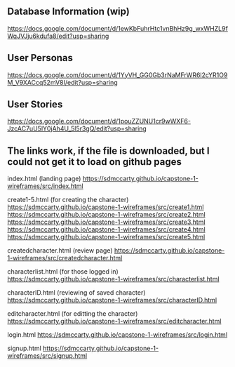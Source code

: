 ##  Database Information (wip)

https://docs.google.com/document/d/1ewKbFuhrHtc1vnBhHz9g_wxWHZL9fWqJVJju6kdufa8/edit?usp=sharing

## User Personas

https://docs.google.com/document/d/1YyVH_GG0Gb3rNaMFrWR6l2cYR1O9M_V9XACcq52mV8I/edit?usp=sharing

## User Stories

https://docs.google.com/document/d/1pouZZUNU1cr9wWXF6-JzcAC7uU5lY0jAh4U_5l5r3gQ/edit?usp=sharing

## The links work, if the file is downloaded, but I could not get it to load on github pages

index.html (landing page)
https://sdmccarty.github.io/capstone-1-wireframes/src/index.html

create1-5.html (for creating the character)
https://sdmccarty.github.io/capstone-1-wireframes/src/create1.html
https://sdmccarty.github.io/capstone-1-wireframes/src/create2.html
https://sdmccarty.github.io/capstone-1-wireframes/src/create3.html
https://sdmccarty.github.io/capstone-1-wireframes/src/create4.html
https://sdmccarty.github.io/capstone-1-wireframes/src/create5.html

createdcharacter.html (review page)
https://sdmccarty.github.io/capstone-1-wireframes/src/createdcharacter.html

characterlist.html (for those logged in)
https://sdmccarty.github.io/capstone-1-wireframes/src/characterlist.html

characterID.html (reviewing of saved character)
https://sdmccarty.github.io/capstone-1-wireframes/src/characterID.html

editcharacter.html (for editting the character)
https://sdmccarty.github.io/capstone-1-wireframes/src/editcharacter.html

login.html
https://sdmccarty.github.io/capstone-1-wireframes/src/login.html

signup.html
https://sdmccarty.github.io/capstone-1-wireframes/src/signup.html

